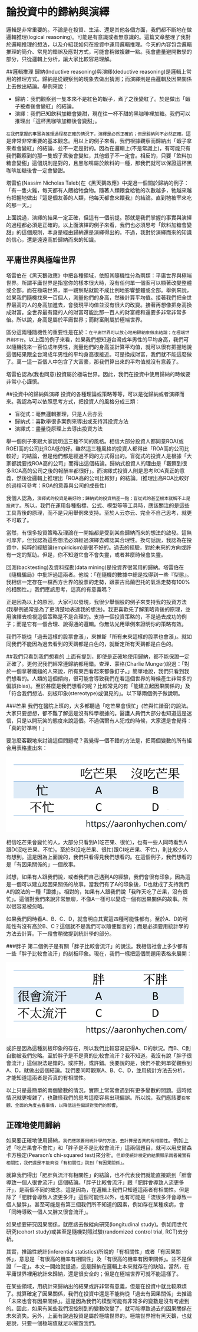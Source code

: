 # 論投資中的歸納與演繹


邏輯是非常重要的。不論是在投資、生活、還是其他各個方面，我們都不斷地在做邏輯推理(logical reasoning)。可能是有意識或者無意識的。這篇文章整理了我對於邏輯推理的想法，以及介紹我如何在投資中運用邏輯推理。今天的內容包含邏輯推理的簡介、常見的錯誤及應對方式，可能會稍微複雜一點。我會盡量避開數學的部分，只從邏輯上分析，讓大家比較容易理解。

##邏輯推理
歸納(Inductive reasoning)與演繹(deductive reasoning)是邏輯上常用的推理方式。歸納是從觀察到的現象去做出猜測；而演繹則是由邏輯及因果關係上去做出結論。舉例來說：

- 歸納：我們觀察到一隻本來不是紅色的蝦子，煮了之後變紅了。於是做出「蝦子被煮後會變紅」的結論。
- 演繹：我們已知飲料加糖會變甜，現在往一杯不甜的黑咖啡裡加糖。我們可以推理出「這杯黑咖啡加糖後會變甜」。


`在我們掌握的事實與推理過程都正確的情況下，演繹是必然正確的；但是歸納則不必然正確。`這是非常非常重要的基本觀念。用以上的例子來看，我們根據觀察而歸納出「蝦子拿來煮會變紅」的結論，並不一定是對的。因為在邏輯上(不是常識上)，有可能只有我們觀察到的那一隻蝦子煮後會變紅，其他蝦子不一定會。相反的，只要「飲料加糖會變甜」這個規則是對的，且黑咖啡屬於飲料的一種，那我們就可以保證這杯黑咖啡加糖後會一定會變甜。


塔雷伯(Nassim Nicholas Taleb)在《黑天鵝效應》中提過一個關於歸納的例子：「有一隻火雞，每天都有人餵給牠食物。隨著人類餵食給牠的次數越多，牠越來越有把握地做出『這是個友善的人類，他每天都會來餵我』的結論。直到牠被宰來吃的那一天。」

上面說過，演繹的結果一定正確，但這有一個前提。那就是我們掌握的事實與演繹的過程都必須是正確的。以上面演繹的例子來看，我們也必須思考「飲料加糖會變甜」的這個規則，本身是經由歸納還是演繹得出的。不過，我對於演繹而來的知識的信心，還是遠遠高於歸納而來的知識。


## 平庸世界與極端世界


塔雷伯在《黑天鵝效應》中把各種領域，依照其隨機性分為兩類：平庸世界與極端世界。所謂平庸世界是指當你的樣本很大時，沒有任何單一個案可以顯著改變整體或全部。而在極端世界，單一觀察點就能不成比例地影響整體或全部。舉例來說，如果我們隨機找來一百個人，測量他們的身高，然後計算平均值。接著我們把全世界最高的人的身高加進去，會發現平均值並沒有很大的改變。接著再想像把身高換成財富。全世界最有錢的人的財富可能比那一百人的財富總和還要多非常非常多倍。所以說，身高是屬於平庸世界；而財富則屬於極端世界。

區分這兩種隨機性的重要性是在於：`在平庸世界可以放心地用歸納來做出結論；在極端世界則不行`。以上面的例子來看，如果我們想知道台灣成年男性的平均身高，我們可以隨機找來一百位成年男性，測量他們的身高並計算平均值，就可以很有把握地說這個結果跟全台灣成年男性的平均身高很接近。可是換成財富，我們就不能這麼做了。萬一這一百個人中包含了大富豪，那我們算出來的平均值就沒有意義了。

塔雷伯認為(我也同意)投資屬於極端世界。因此，我們在投資中使用歸納的時候要非常小心謹慎。


##投資中的歸納與演繹
投資的各種理論或策略等等，可以是從歸納或者演繹而來。我認為可以依照思考方式，把投資人的風格分成三類：

- 盲從式：毫無邏輯推理，只是人云亦云
- 歸納式：喜歡舉很多案例來導出或支持其投資方法
- 演繹式：盡量從原理上去導出投資方法

舉一個例子來跟大家說明這三種不同的風格。相信大部分投資人都同意ROA(或ROE)高的公司比ROA低的好。雖然這三種風格的投資人都得出「ROA高的公司比較好」的結論，但是他們都是經過不同的方式得出的。盲從式的投資人是根據「大家都說要找ROA高的公司」而得出這個結論。歸納式投資人的理由是「觀察到很多ROA高的公司之後的報酬率都很好」。而演繹式投資人則是思考ROA真正的意義，然後從邏輯上推理出「ROA高的公司比較好」的結論。(推理出高ROA比較好的過程可參考：ROA的意義與公司的成長性)

我個人認為，`演繹式的投資是最好的；歸納式的投資稍差一點；盲從式的甚至根本就稱不上是投資了`。所以，我們在運用各種指標、公式、模型等等工具時，應該關注的是這些工具背後的原理，而不是只用舉例來支持。至於人云亦云、完全不自己思考，就更不可取了。

當然，有很多投資策略及理論在一開始都是受到某些歸納而來的想法的啟發。這無可厚非，但我認為這些想法必須經過演繹去確認其合理性。換句話說，我認為在投資中，純粹的經驗論(empiricism)是很不好的。過去的經驗，對於未來的方向或許有一定的幫助。但是，你不知道它會不會失靈，或者甚麼時候會失靈。

回測(backtesting)及資料探勘(data mining)是投資界很常用的歸納。塔雷伯在《隨機騙局》中批評過這兩者。他說：「在隨機的數據中總是找得到一些『型態』。我相信一定存在一檔西方世界的股票的走勢，跟蒙古烏蘭巴托的氣溫走勢有100%的相關性。」我們應該思考，這真的有意義嗎？

正是因為以上的原因，大家可以發現，我很少舉個股的例子來支持我的投資方法(我舉例通常是為了更清楚地表達我的想法)。我更喜歡先了解策略背後的原理，並用演繹去檢視這個策略是不是合理的。支持一個投資策略的，不是過去成功的例子；而是它有一個合理、說得通的邏輯。你無法光用舉例來證明你的策略有效。

我們不能從「過去這樣的股票會漲」，來推斷「所有未來這樣的股票也會漲」。就如同我們不能因為過去看到的天鵝都是白色的，就斷定所有天鵝都是白色的。


##我們只看到我們想看的
上面有提到，即使是正確地使用歸納，都不能保證一定正確了。更何況我們經常連歸納都用錯。查理．蒙格(Charlie Munger)說過：「對於一個拿著鐵鎚的人來說，所有東西看起來都像釘子。」簡單地說，我們只看到我們想看的。人類的這個傾向，很可能會導致我們在看這個世界的時候產生非常多的偏誤(bias)。至於甚麼是我們想看的呢？比較常見的有「能建立起因果關係的」及「符合我們想法、刻板印象(stereotype)或偏見的」。以下舉兩個例子做說明。


###芒果
我們在醫院上班的，大多都聽過「吃芒果會很忙」(芒與忙諧音)的說法。大家只要想想，都不難了解這是沒有科學根據的。醫護人員們大部分也知道這是迷信，只是以開玩笑的態度來說這個。不過偶爾有人犯戒的時候，大家還是會覺得：「真的好準啊！」

要怎麼客觀地來討論這個問題呢？我覺得一個不錯的方法是，把兩個變數的所有組合用表格畫出來：


![](images/e59083e88a92e69e9ce69c83e5bf99.png)


相信吃芒果會變忙的人，大部分只看到A(吃芒果、很忙)，也有一些人同時看到A跟D(沒吃芒果、不忙)。至於B(沒吃芒果、很忙)跟C(吃芒果、不忙)，則比較少人有想到。這是因為上面說的，我們只看得見我們想看的。在這個例子，我們想看的是「有因果關係的」一個故事。

試想，如果有人跟我們說，或者我們自己遇到A的經驗，我們會很有印象，因為這是一個可以建立起因果關係的故事。當我們有了A的印象後，D也就成了支持我們A的說法的一種「證據」。相對的，如果有人跟我們說「我昨天吃了芒果，沒有很忙」。這個對我們來說非常無聊，不像A一樣可以變成一個有因果關係的故事。所以很容易被忽略。

如果我們同時看A、B、C、D，就會明白其實這四種可能性都有。至於A、D的可能性有沒有高於B、C？這個就不是我們可以隨便斷言的；而是必須要用統計學的方法去計算。下一段會稍微提到統計學的部分。

###胖子
第二個例子是有關「胖子比較會流汗」的說法。我相信社會上多少都有一些「胖子比較會流汗」的刻板印象。現在，我們一樣把這個問題用表格來展開：



![](images/e88396e5ad90e5be88e69c83e6b581e6b197.png)


或許是因為這種刻板印象的存在，所以我們比較容易記得A、D的狀況。而B、C則自動被我們忽略。至於胖子是不是真的比較會流汗？我不知道。我沒有說「胖子很會流汗」這個說法是錯的。或許對，或許錯。我要說的是，我們不能夠單從觀察到A、D，就做出這個結論。我們要同時觀察A、B、C、D，並用統計方法去分析，才能知道這兩者是否真的有相關性。

以上只是最簡單的兩個變數的情況，實際上常常會遇到有更多變數的問題。這時候情況就更複雜了，也難怪我們的思考這麼容易出現偏誤。所以說，我們應該要`從客觀、全面的角度去看事情，以降低這些偏誤對我們的影響`。


## 正確地使用歸納

如果要正確地使用歸納，`我們應該要用統計學的方法，去計算是否真的有相關性`。例如上述「吃芒果會不會忙」和「胖子是不是比較會流汗」這兩個題目，就可以用皮爾森卡方檢定(Pearson’s chi-squared test)來分析。`但即使統計檢定的結果顯示兩者確實有相關性，我們還是不能夠從「有相關性」跳到「有因果關係」`。

就算我們得出「肥胖與流汗有相關性」的結論，也不代表我們就能直接跳到「胖會導致一個人很會流汗」這個結論。「胖子比較會流汗」跟「肥胖會導致人流更多汗」，是兩個不同的概念。這是因為，在邏輯上我們只知道這兩者有相關性。但是除了「肥胖會導致人流更多汗」這個可能性以外，也有可能是「流很多汗會導致一個人變胖」。甚至可能是有第三個我們所不知道的因素，例如存在某種疾病，會「同時導致一個人又胖又很會流汗」。

如果想要研究因果關係，就應該去做縱向研究(longitudinal study)。例如用世代研究(cohort study)或甚至是隨機對照試驗(randomized control trial, RCT)去分析。

其實，推論性統計(inferential statistics)所說的「有相關性」或者「有因果關係」，意思是「有很高的機率有相關性」及「有很高的機率有因果關係」。並不是保證「一定」。本文一開始就提過，這是歸納在邏輯上本來就存在的缺陷。當然，在平庸世界裡用統計來歸納，還是很安全的；但是在極端世界可就不能這樣了。


在某些領域，用統計來歸納出的結果或許非常有意義，但是在投資中就比較麻煩了。就算確定了因果關係，我們在投資中還是不能夠從「過去有因果關係」去推論「未來也會有因果關係」。這是因為我們的模型可能有非常多的變數是沒有考慮到的。因此，如果有某些我們沒控制到的變數改變了，就可能導致過去的因果關係在未來消失。另外，上面有說過投資是屬於極端世界的。極端世界裡有黑天鵝，也就是說，只要一個極端值就足以摧毀我們。